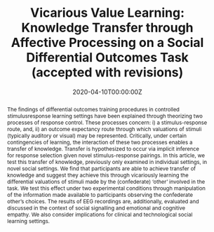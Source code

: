 ---
abstract: "The findings of differential outcomes training procedures in controlled stimulusresponse
 learning settings have been explained through theorizing two processes
 of response control. These processes concern: i) a stimulus-response route, and,
 ii) an outcome expectancy route through which valuations of stimuli (typically
 auditory or visual) may be represented. Critically, under certain contingencies
 of learning, the interaction of these two processes enables a transfer of knowledge. 
 Transfer is hypothesized to occur via implicit inference for response selection 
 given novel stimulus-response pairings. In this article, we test this transfer
 of knowledge, previously only examined in individual settings, in novel social
 settings. We find that participants are able to achieve transfer of knowledge and
 suggest they achieve this through vicariously learning the differential valuations
 of stimuli made by the (confederate) ‘other’ involved in the task. We test this effect under 
 two experimental conditions through manipulation of the information
 made available to participants observing the confederate other’s choices. The
 results of EEG recordings are, additionally, evaluated and discussed in the context 
 of social signalling and emotional and cognitive empathy. We also consider
 implications for clinical and technological social learning settings." 
authors:
- admin
- Rickard Carlsson
- Pierre Gander
- Robert Lowe
date: "2020-04-10T00:00:00Z"
doi: ""
featured: false
links:
projects:
publication: "*Acta Psychologica*"
publication_short: ""
publication_types:
- "2"
publishDate: "Accepted with revisions"
slides: ""
summary: ""
tags:
- affect
- differential outcomes training
- inference
- knowledge transfer
title: 'Vicarious Value Learning: Knowledge Transfer through Affective Processing on a Social Differential Outcomes Task (accepted with revisions)'
url_code: ""
url_dataset: ""
url_pdf: ""
url_poster: ""
url_project: ""
url_slides: ""
url_source: ""
url_video: ""
---